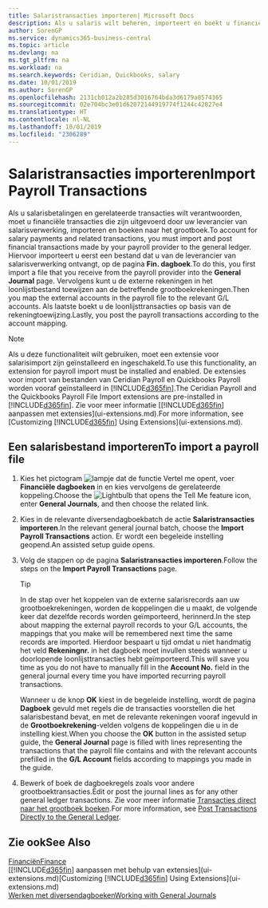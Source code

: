```yaml
---
title: Salaristransacties importeren| Microsoft Docs
description: Als u salaris wilt beheren, importeert en boekt u financiële transacties vanuit uw salarisprovider naar het grootboek, met behulp van een salarisextensie zoals Ceridian of Quickbooks.
author: SorenGP
ms.service: dynamics365-business-central
ms.topic: article
ms.devlang: na
ms.tgt_pltfrm: na
ms.workload: na
ms.search.keywords: Ceridian, Quickbooks, salary
ms.date: 10/01/2019
ms.author: SorenGP
ms.openlocfilehash: 2131cb012a2b285d3016764bda3d6179a8574365
ms.sourcegitcommit: 02e704bc3e01d62072144919774f1244c42827e4
ms.translationtype: HT
ms.contentlocale: nl-NL
ms.lasthandoff: 10/01/2019
ms.locfileid: "2306289"
---
```

# <a name="import-payroll-transactions"></a><span data-ttu-id="60e2b-103">Salaristransacties importeren</span><span class="sxs-lookup"><span data-stu-id="60e2b-103">Import Payroll Transactions</span></span>
<span data-ttu-id="60e2b-104">Als u salarisbetalingen en gerelateerde transacties wilt verantwoorden, moet u financiële transacties die zijn uitgevoerd door uw leverancier van salarisverwerking, importeren en boeken naar het grootboek.</span><span class="sxs-lookup"><span data-stu-id="60e2b-104">To account for salary payments and related transactions, you must import and post financial transactions made by your payroll provider to the general ledger.</span></span> <span data-ttu-id="60e2b-105">Hiervoor importeert u eerst een bestand dat u van de leverancier van salarisverwerking ontvangt, op de pagina **Fin. dagboek**.</span><span class="sxs-lookup"><span data-stu-id="60e2b-105">To do this, you first import a file that you receive from the payroll provider into the **General Journal** page.</span></span> <span data-ttu-id="60e2b-106">Vervolgens kunt u de externe rekeningen in het loonlijstbestand toewijzen aan de betreffende grootboekrekeningen.</span><span class="sxs-lookup"><span data-stu-id="60e2b-106">Then you map the external accounts in the payroll file to the relevant G/L accounts.</span></span> <span data-ttu-id="60e2b-107">Als laatste boekt u de loonlijsttransacties op basis van de rekeningtoewijzing.</span><span class="sxs-lookup"><span data-stu-id="60e2b-107">Lastly, you post the payroll transactions according to the account mapping.</span></span>

> [!NOTE]  
>   <span data-ttu-id="60e2b-108">Als u deze functionaliteit wilt gebruiken, moet een extensie voor salarisimport zijn geïnstalleerd en ingeschakeld.</span><span class="sxs-lookup"><span data-stu-id="60e2b-108">To use this functionality, an extension for payroll import must be installed and enabled.</span></span> <span data-ttu-id="60e2b-109">De extensies voor import van bestanden van Ceridian Payroll en Quickbooks Payroll worden vooraf geïnstalleerd in [!INCLUDE[d365fin](includes/d365fin_md.md)].</span><span class="sxs-lookup"><span data-stu-id="60e2b-109">The Ceridian Payroll and the Quickbooks Payroll File Import extensions are pre-installed in [!INCLUDE[d365fin](includes/d365fin_md.md)].</span></span> <span data-ttu-id="60e2b-110">Zie voor meer informatie [[!INCLUDE[d365fin](includes/d365fin_md.md)] aanpassen met extensies](ui-extensions.md).</span><span class="sxs-lookup"><span data-stu-id="60e2b-110">For more information, see [Customizing [!INCLUDE[d365fin](includes/d365fin_md.md)] Using Extensions](ui-extensions.md).</span></span>

## <a name="to-import-a-payroll-file"></a><span data-ttu-id="60e2b-111">Een salarisbestand importeren</span><span class="sxs-lookup"><span data-stu-id="60e2b-111">To import a payroll file</span></span>
1. <span data-ttu-id="60e2b-112">Kies het pictogram ![lampje dat de functie Vertel me opent](media/ui-search/search_small.png "Vertel me wat u wilt doen"), voer **Financiële dagboeken** in en kies vervolgens de gerelateerde koppeling.</span><span class="sxs-lookup"><span data-stu-id="60e2b-112">Choose the ![Lightbulb that opens the Tell Me feature](media/ui-search/search_small.png "Tell me what you want to do") icon, enter **General Journals**, and then choose the related link.</span></span>
2. <span data-ttu-id="60e2b-113">Kies in de relevante diversendagboekbatch de actie **Salaristransacties importeren**.</span><span class="sxs-lookup"><span data-stu-id="60e2b-113">In the relevant general journal batch, choose the **Import Payroll Transactions** action.</span></span> <span data-ttu-id="60e2b-114">Er wordt een begeleide instelling geopend.</span><span class="sxs-lookup"><span data-stu-id="60e2b-114">An assisted setup guide opens.</span></span>
3. <span data-ttu-id="60e2b-115">Volg de stappen op de pagina **Salaristransacties importeren**.</span><span class="sxs-lookup"><span data-stu-id="60e2b-115">Follow the steps on the **Import Payroll Transactions** page.</span></span>

    > [!TIP]  
    >   <span data-ttu-id="60e2b-116">In de stap over het koppelen van de externe salarisrecords aan uw grootboekrekeningen, worden de koppelingen die u maakt, de volgende keer dat dezelfde records worden geïmporteerd, herinnerd.</span><span class="sxs-lookup"><span data-stu-id="60e2b-116">In the step about mapping the external payroll records to your G/L accounts, the mappings that you make will be remembered next time the same records are imported.</span></span> <span data-ttu-id="60e2b-117">Hierdoor bespaart u tijd omdat u niet handmatig het veld **Rekeningnr.** in het dagboek moet invullen steeds wanneer u doorlopende loonlijsttransacties hebt geïmporteerd.</span><span class="sxs-lookup"><span data-stu-id="60e2b-117">This will save you time as you do not have to manually fill in the **Account No.** field in the general journal every time you have imported recurring payroll transactions.</span></span>   

    <span data-ttu-id="60e2b-118">Wanneer u de knop **OK** kiest in de begeleide instelling, wordt de pagina **Dagboek** gevuld met regels die de transacties voorstellen die het salarisbestand bevat, en met de relevante rekeningen vooraf ingevuld in de **Grootboekrekening**-velden volgens de koppelingen die u in de instelling kiest.</span><span class="sxs-lookup"><span data-stu-id="60e2b-118">When you choose the **OK** button in the assisted setup guide, the **General Journal** page is filled with lines representing the transactions that the payroll file contains and with the relevant accounts prefilled in the **G/L Account** fields according to mappings you made in the guide.</span></span>
4. <span data-ttu-id="60e2b-119">Bewerk of boek de dagboekregels zoals voor andere grootboektransacties.</span><span class="sxs-lookup"><span data-stu-id="60e2b-119">Edit or post the journal lines as for any other general ledger transactions.</span></span> <span data-ttu-id="60e2b-120">Zie voor meer informatie [Transacties direct naar het grootboek boeken](finance-how-post-transactions-directly.md).</span><span class="sxs-lookup"><span data-stu-id="60e2b-120">For more information, see [Post Transactions Directly to the General Ledger](finance-how-post-transactions-directly.md).</span></span>   

## <a name="see-also"></a><span data-ttu-id="60e2b-121">Zie ook</span><span class="sxs-lookup"><span data-stu-id="60e2b-121">See Also</span></span>
[<span data-ttu-id="60e2b-122">Financiën</span><span class="sxs-lookup"><span data-stu-id="60e2b-122">Finance</span></span>](finance.md)  
<span data-ttu-id="60e2b-123">[[!INCLUDE[d365fin](includes/d365fin_md.md)] aanpassen met behulp van extensies](ui-extensions.md)</span><span class="sxs-lookup"><span data-stu-id="60e2b-123">[Customizing [!INCLUDE[d365fin](includes/d365fin_md.md)] Using Extensions](ui-extensions.md)</span></span>  
[<span data-ttu-id="60e2b-124">Werken met diversendagboeken</span><span class="sxs-lookup"><span data-stu-id="60e2b-124">Working with General Journals</span></span>](ui-work-general-journals.md)  
